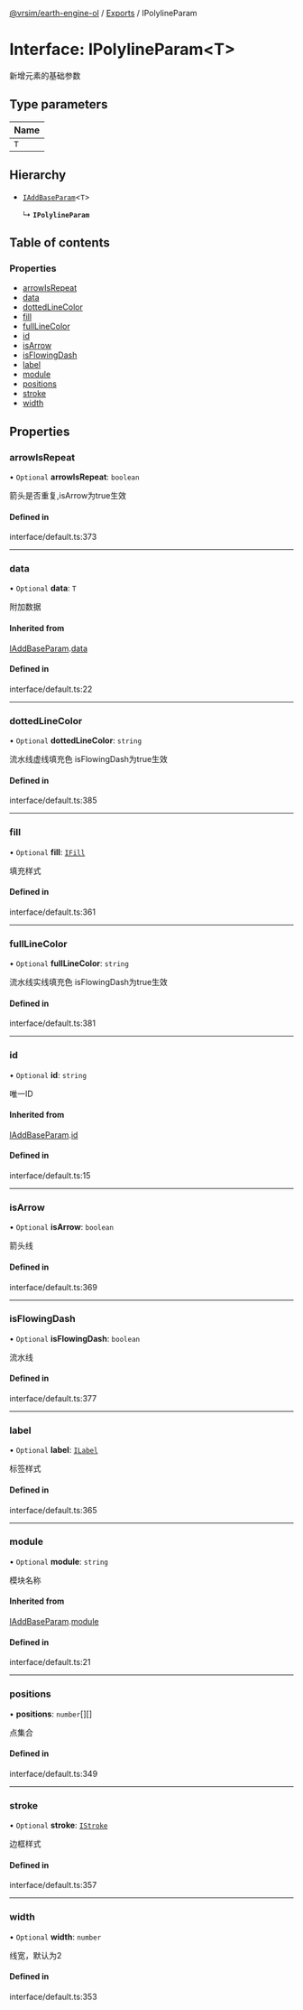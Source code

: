 [@vrsim/earth-engine-ol](../README.md) / [Exports](../modules.md) / IPolylineParam

# Interface: IPolylineParam<T\>

新增元素的基础参数

## Type parameters

| Name |
| :------ |
| `T` |

## Hierarchy

- [`IAddBaseParam`](IAddBaseParam.md)<`T`\>

  ↳ **`IPolylineParam`**

## Table of contents

### Properties

- [arrowIsRepeat](IPolylineParam.md#arrowisrepeat)
- [data](IPolylineParam.md#data)
- [dottedLineColor](IPolylineParam.md#dottedlinecolor)
- [fill](IPolylineParam.md#fill)
- [fullLineColor](IPolylineParam.md#fulllinecolor)
- [id](IPolylineParam.md#id)
- [isArrow](IPolylineParam.md#isarrow)
- [isFlowingDash](IPolylineParam.md#isflowingdash)
- [label](IPolylineParam.md#label)
- [module](IPolylineParam.md#module)
- [positions](IPolylineParam.md#positions)
- [stroke](IPolylineParam.md#stroke)
- [width](IPolylineParam.md#width)

## Properties

### arrowIsRepeat

• `Optional` **arrowIsRepeat**: `boolean`

箭头是否重复,isArrow为true生效

#### Defined in

interface/default.ts:373

___

### data

• `Optional` **data**: `T`

附加数据

#### Inherited from

[IAddBaseParam](IAddBaseParam.md).[data](IAddBaseParam.md#data)

#### Defined in

interface/default.ts:22

___

### dottedLineColor

• `Optional` **dottedLineColor**: `string`

流水线虚线填充色 isFlowingDash为true生效

#### Defined in

interface/default.ts:385

___

### fill

• `Optional` **fill**: [`IFill`](IFill.md)

填充样式

#### Defined in

interface/default.ts:361

___

### fullLineColor

• `Optional` **fullLineColor**: `string`

流水线实线填充色 isFlowingDash为true生效

#### Defined in

interface/default.ts:381

___

### id

• `Optional` **id**: `string`

唯一ID

#### Inherited from

[IAddBaseParam](IAddBaseParam.md).[id](IAddBaseParam.md#id)

#### Defined in

interface/default.ts:15

___

### isArrow

• `Optional` **isArrow**: `boolean`

箭头线

#### Defined in

interface/default.ts:369

___

### isFlowingDash

• `Optional` **isFlowingDash**: `boolean`

流水线

#### Defined in

interface/default.ts:377

___

### label

• `Optional` **label**: [`ILabel`](ILabel.md)

标签样式

#### Defined in

interface/default.ts:365

___

### module

• `Optional` **module**: `string`

模块名称

#### Inherited from

[IAddBaseParam](IAddBaseParam.md).[module](IAddBaseParam.md#module)

#### Defined in

interface/default.ts:21

___

### positions

• **positions**: `number`[][]

点集合

#### Defined in

interface/default.ts:349

___

### stroke

• `Optional` **stroke**: [`IStroke`](IStroke.md)

边框样式

#### Defined in

interface/default.ts:357

___

### width

• `Optional` **width**: `number`

线宽，默认为2

#### Defined in

interface/default.ts:353
